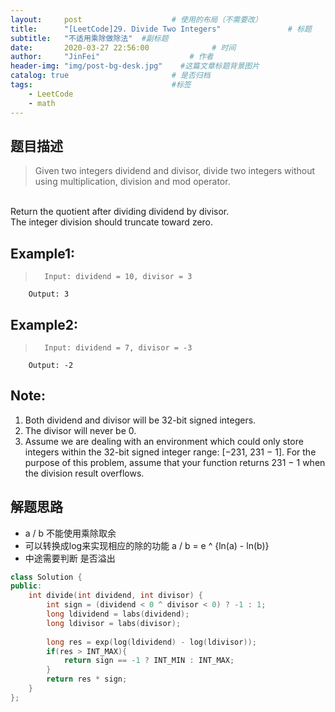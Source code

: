 ```yaml
---
layout:     post                    # 使用的布局（不需要改） 
title:      "[LeetCode]29. Divide Two Integers"               # 标题  
subtitle:   "不适用乘除做除法"  #副标题 
date:       2020-03-27 22:56:00              # 时间 
author:     "JinFei"                    # 作者 
header-img: "img/post-bg-desk.jpg"    #这篇文章标题背景图片 
catalog: true                       # 是否归档 
tags:                               #标签     
    - LeetCode 
    - math
---
```


## 题目描述
> Given two integers dividend and divisor, divide two integers without using multiplication, division and mod operator.
<br>
Return the quotient after dividing dividend by divisor.
<br>
The integer division should truncate toward zero.

## Example1:
 
>       Input: dividend = 10, divisor = 3
        Output: 3


## Example2:
 
>       Input: dividend = 7, divisor = -3
        Output: -2

## Note:
1. Both dividend and divisor will be 32-bit signed integers.
2. The divisor will never be 0.
3. Assume we are dealing with an environment which could only store integers within the 32-bit signed integer range: [−231,  231 − 1]. For the purpose of this problem, assume that your function returns 231 − 1 when the division result overflows.

## 解题思路
- a / b 不能使用乘除取余
- 可以转换成log来实现相应的除的功能 a / b = e ^ {ln(a) - ln(b)}
- 中途需要判断 是否溢出

```C++
class Solution {
public:
    int divide(int dividend, int divisor) {
        int sign = (dividend < 0 ^ divisor < 0) ? -1 : 1;
        long ldividend = labs(dividend);
        long ldivisor = labs(divisor);
        
        long res = exp(log(ldividend) - log(ldivisor));
        if(res > INT_MAX){
            return sign == -1 ? INT_MIN : INT_MAX;
        }
        return res * sign;
    }
};
```
